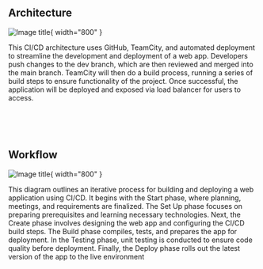 ## Architecture

![Image title](https://i.ibb.co/DCs9x71/Beta-2.png){ width="800" }

This CI/CD architecture uses GitHub, TeamCity, and automated deployment to streamline the development and deployment of a web app. Developers push changes to the dev branch, which are then reviewed and merged into the main branch. TeamCity will then do a build process, running a series of build steps to ensure functionality of the project. Once successful, the application will be deployed and exposed via load balancer for users to access.

<br>
<br>
<br>


## Workflow

![Image title](https://i.ibb.co/B3j5X82/image-2024-10-16-103030295.png){ width="800" }

This diagram outlines an iterative process for building and deploying a web application using CI/CD. It begins with the Start phase, where planning, meetings, and requirements are finalized. The Set Up phase focuses on preparing prerequisites and learning necessary technologies. Next, the Create phase involves designing the web app and configuring the CI/CD build steps. The Build phase compiles, tests, and prepares the app for deployment. In the Testing phase, unit testing is conducted to ensure code quality before deployment. Finally, the Deploy phase rolls out the latest version of the app to the live environment

